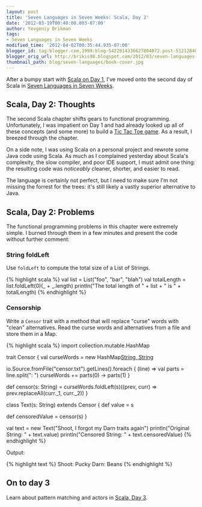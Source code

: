 ```yaml
---
layout: post
title: 'Seven Languages in Seven Weeks: Scala, Day 2'
date: '2012-03-19T00:40:00.003-07:00'
author: Yevgeniy Brikman
tags:
- Seven Languages in Seven Weeks
modified_time: '2012-04-02T00:35:44.935-07:00'
blogger_id: tag:blogger.com,1999:blog-5422014336627804072.post-5121284092427066113
blogger_orig_url: http://brikis98.blogspot.com/2012/03/seven-languages-in-seven-weeks-scala_19.html
thumbnail_path: blog/seven-languages/book-cover.jpg
---
```


After a bumpy start with [Scala on Day 
1](http://brikis98.blogspot.com/2012/03/seven-languages-in-seven-weeks-scala.html), 
I've moved onto the second day of Scala in [Seven Languages in Seven 
Weeks](http://brikis98.blogspot.com/search/label/Seven%20Languages%20in%20Seven%20Weeks). 

## Scala, Day 2: Thoughts 

The second Scala chapter shifts gears to functional programming. 
Unfortunately, I was impatient on Day 1 and had already looked up all of these 
concepts (and some more) to build a [Tic Tac Toe 
game](https://gist.github.com/2069380#file_tic_tac_toe.scala). As a result, I 
breezed through the chapter. 

On a side note, I was using Scala on a personal project and rewrote some Java 
code using Scala. As much as I complained yesterday about Scala's complexity, 
the slow compiler, and poor IDE support, I must admit one thing: the resulting 
code was *noticeably* cleaner, shorter, and easier to read. 

The language is certainly not perfect, but I need to make sure I'm not missing 
the forrest for the trees: it's still likely a vastly superior alternative to 
Java. 

## Scala, Day 2: Problems 

The functional programming problems in this chapter were extremely simple. I 
burned through them in a few minutes and present the code without further 
comment: 

### String foldLeft 

Use `foldLeft` to compute the total size of a List of Strings. 

{% highlight scala %}
val list = List("foo", "bar", "blah")
val totalLength = list.foldLeft(0)(_ + _.length)
println("The total length of " + list + " is " + totalLength)
{% endhighlight %}

### Censorship 

Write a `Censor` trait with a method that will replace "curse" words with 
"clean" alternatives. Read the curse words and alternatives from a file and 
store them in a Map. 

{% highlight scala %}
import collection.mutable.HashMap
 
trait Censor {
  val curseWords = new HashMap[String, String]()
 
  io.Source.fromFile("censor.txt").getLines().foreach { (line) =>
    val parts = line.split(": ")
    curseWords += parts(0) -> parts(1)
  }
 
  def censor(s: String) = curseWords.foldLeft(s)((prev, curr) => prev.replaceAll(curr._1, curr._2))
}
 
class Text(s: String) extends Censor {
  def value = s
 
  def censoredValue = censor(s)
}
 
val text = new Text("Shoot, I forgot my Darn traits again")
println("Original String: " + text.value)
println("Censored String: " + text.censoredValue)
{% endhighlight %}

Output:

{% highlight text %}
Shoot: Pucky
Darn: Beans
{% endhighlight %}

## On to day 3 

Learn about pattern matching and actors in [Scala, Day 
3](http://brikis98.blogspot.com/2012/04/seven-languages-in-seven-weeks-scala.html). 